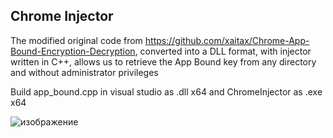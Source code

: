 ## Chrome Injector

The modified original code from https://github.com/xaitax/Chrome-App-Bound-Encryption-Decryption, converted into a DLL format, with injector written in C++, allows us to retrieve the App Bound key from any directory and without administrator privileges

Build app_bound.cpp in visual studio as .dll x64 and ChromeInjector as .exe x64

![изображение](https://github.com/user-attachments/assets/9b16c534-37f7-4d43-b04c-68cf308be1ca)

